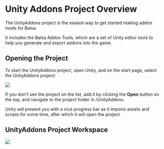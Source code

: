 # Unity Addons Project Overview
The UnityAddons project is the easiest way to get started making addon mods for Balsa.

It includes the Balsa Addon Tools, which are a set of Unity editor tools to help you generate and export addons into the game.

## Opening the Project

To start the UnityAddons project, open Unity, and on the start page, select the UnityAddons project:

![](images/openunityaddonsproject.png)

If you don't see the project on the list, add it by clicking the **Open** button on the top, and navigate to the project folder in *<balsa sdk install location>/UnityAddons*.

Unity will present you with a nice progress bar as it imports assets and scripts for some time, after which it will open the project.


## UnityAddons Project Workspace

![](images/unityaddonsprojectworkspace.png)





